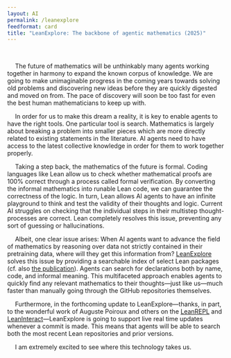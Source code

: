 ```yaml
---
layout: AI
permalink: /leanexplore
feedformat: card
title: "LeanExplore: The backbone of agentic mathematics (2025)"
---
```

<br>

&emsp; The future of mathematics will be unthinkably many agents working together in harmony to expand the known corpus of knowledge. We are going to make unimaginable progress in the coming years towards solving old problems and discovering new ideas before they are quickly digested and moved on from. The pace of discovery will soon be too fast for even the best human mathematicians to keep up with.

&emsp; In order for us to make this dream a reality, it is key to enable agents to have the right tools. One particular tool is search. Mathematics is largely about breaking a problem into smaller pieces which are more directly related to existing statements in the literature. AI agents need to have access to the latest collective knowledge in order for them to work together properly. 

&emsp; Taking a step back, the mathematics of the future is formal. Coding languages like Lean allow us to check whether mathematical proofs are 100% correct through a process called formal verification. By converting the informal mathematics into runable Lean code, we can guarantee the correctness of the logic. In turn, Lean allows AI agents to have an infinite playground to think and test the validity of their thoughts and logic. Current AI struggles on checking that the individual steps in their multistep thought-processes are correct. Lean completely resolves this issue, preventing any sort of guessing or hallucinations.

&emsp; Albeit, one clear issue arises: When AI agents want to advance the field of mathematics by reasoning over data not strictly contained in their pretraining data, where will they get this information from? [LeanExplore](https://www.leanexplore.com/) solves this issue by providing a searchable index of select Lean packages (cf. also [the publication](https://arxiv.org/abs/2506.11085)). Agents can search for declarations both by name, code, and informal meaning. This multifaceted approach enables agents to quickly find any relevant mathematics to their thoughts—just like us—much faster than manually going through the GitHub repositories themselves.

&emsp; Furthermore, in the forthcoming update to LeanExplore—thanks, in part, to the wonderful work of Auguste Poiroux and others on the [LeanREPL](https://github.com/leanprover-community/repl) and [LeanInteract](https://github.com/augustepoiroux/LeanInteract)—LeanExplore is going to support live real time updates whenever a commit is made. This means that agents will be able to search both the most recent Lean repositories and prior versions.

&emsp; I am extremely excited to see where this technology takes us.